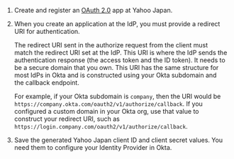 1. Create and register an [OAuth 2.0](https://developer.yahoo.co.jp/yconnect/v2/registration.html) app at Yahoo Japan.

1. When you create an application at the IdP, you must provide a redirect URI for authentication.

    The redirect URI sent in the authorize request from the client must match the redirect URI set at the IdP. This URI is where the IdP sends the authentication response (the access token and the ID token). It needs to be a secure domain that you own. This URI has the same structure for most IdPs in Okta and is constructed using your Okta subdomain and the callback endpoint.

    For example, if your Okta subdomain is `company`, then the URI would be `https://company.okta.com/oauth2/v1/authorize/callback`. If you configured a custom domain in your Okta org, use that value to construct your redirect URI, such as `https://login.company.com/oauth2/v1/authorize/callback`.

1. Save the generated Yahoo Japan client ID and client secret values. You need them to configure your Identity Provider in Okta.